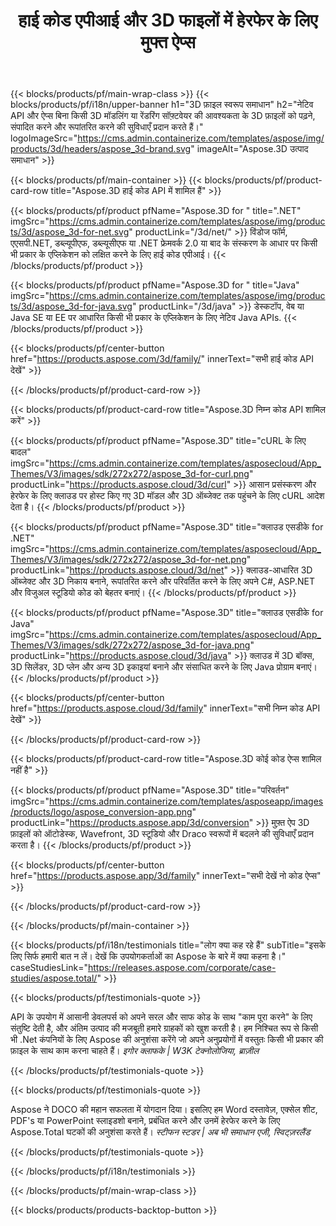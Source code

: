 ﻿---
title: हाई कोड एपीआई और 3D फाइलों में हेरफेर के लिए मुफ्त ऐप्स 
weight: 1460
url: /hi/
description: 3D फ़ाइलें संपादित करें और कनवर्ट करें । कोई 3D मॉडलिंग सॉफ़्टवेयर की आवश्यकता नहीं है। ज्योमेट्री, सीन पदानुक्रम, शेयर या स्प्लिट मेश के साथ काम करें, ऑब्जेक्ट को एनिमेट करें, टारगेट कैमरा जोड़ें।
google_site_verification: pJzfspWbY9hmASAU3ozD0x1YVIt8rcjsmkvNtlT8jsM
---
{{< blocks/products/pf/main-wrap-class >}}
{{< blocks/products/pf/i18n/upper-banner h1="3D फ़ाइल स्वरूप समाधान" h2="नेटिव API और ऐप्स बिना किसी 3D मॉडलिंग या रेंडरिंग सॉफ़्टवेयर की आवश्यकता के 3D फ़ाइलों को पढ़ने, संपादित करने और रूपांतरित करने की सुविधाएँ प्रदान करते हैं।" logoImageSrc="https://cms.admin.containerize.com/templates/aspose/img/products/3d/headers/aspose_3d-brand.svg" imageAlt="Aspose.3D उत्पाद समाधान" >}}

{{< blocks/products/pf/main-container >}}
{{< blocks/products/pf/product-card-row title="Aspose.3D हाई कोड API में शामिल हैं" >}}

{{< blocks/products/pf/product pfName="Aspose.3D for " title=".NET" imgSrc="https://cms.admin.containerize.com/templates/aspose/img/products/3d/aspose_3d-for-net.svg" productLink="/3d/net/" >}}
विंडोज फॉर्म, एएसपी.NET, डब्ल्यूपीएफ, डब्ल्यूसीएफ या .NET फ्रेमवर्क 2.0 या बाद के संस्करण के आधार पर किसी भी प्रकार के एप्लिकेशन को लक्षित करने के लिए हाई कोड एपीआई।
{{< /blocks/products/pf/product >}}

{{< blocks/products/pf/product pfName="Aspose.3D for " title="Java" imgSrc="https://cms.admin.containerize.com/templates/aspose/img/products/3d/aspose_3d-for-java.svg" productLink="/3d/java" >}}
डेस्कटॉप, वेब या Java SE या EE पर आधारित किसी भी प्रकार के एप्लिकेशन के लिए नेटिव Java APIs.
{{< /blocks/products/pf/product >}}

{{< blocks/products/pf/center-button href="https://products.aspose.com/3d/family/" innerText="सभी हाई कोड API देखें" >}}

{{< /blocks/products/pf/product-card-row >}}

{{< blocks/products/pf/product-card-row title="Aspose.3D निम्न कोड API शामिल करें" >}}

{{< blocks/products/pf/product pfName="Aspose.3D" title="cURL के लिए बादल" imgSrc="https://cms.admin.containerize.com/templates/asposecloud/App_Themes/V3/images/sdk/272x272/aspose_3d-for-curl.png" productLink="https://products.aspose.cloud/3d/curl" >}}
आसान प्रसंस्करण और हेरफेर के लिए क्लाउड पर होस्ट किए गए 3D मॉडल और 3D ऑब्जेक्ट तक पहुंचने के लिए cURL आदेश देता है।
{{< /blocks/products/pf/product >}}

{{< blocks/products/pf/product pfName="Aspose.3D" title="क्लाउड एसडीके for .NET" imgSrc="https://cms.admin.containerize.com/templates/asposecloud/App_Themes/V3/images/sdk/272x272/aspose_3d-for-net.png" productLink="https://products.aspose.cloud/3d/net" >}}
क्लाउड-आधारित 3D ऑब्जेक्ट और 3D निकाय बनाने, रूपांतरित करने और परिवर्तित करने के लिए अपने C#, ASP.NET और विजुअल स्टूडियो कोड को बेहतर बनाएं।
{{< /blocks/products/pf/product >}}

{{< blocks/products/pf/product pfName="Aspose.3D" title="क्लाउड एसडीके for Java" imgSrc="https://cms.admin.containerize.com/templates/asposecloud/App_Themes/V3/images/sdk/272x272/aspose_3d-for-java.png" productLink="https://products.aspose.cloud/3d/java" >}}
क्लाउड में 3D बॉक्स, 3D सिलेंडर, 3D प्लेन और अन्य 3D इकाइयां बनाने और संसाधित करने के लिए Java प्रोग्राम बनाएं।
{{< /blocks/products/pf/product >}}

{{< blocks/products/pf/center-button href="https://products.aspose.cloud/3d/family" innerText="सभी निम्न कोड API देखें" >}}

{{< /blocks/products/pf/product-card-row >}}

{{< blocks/products/pf/product-card-row title="Aspose.3D कोई कोड ऐप्स शामिल नहीं है" >}}

{{< blocks/products/pf/product pfName="Aspose.3D" title="परिवर्तन" imgSrc="https://cms.admin.containerize.com/templates/asposeapp/images/products/logo/aspose_conversion-app.png" productLink="https://products.aspose.app/3d/conversion" >}}
मुफ़्त ऐप 3D फ़ाइलों को ऑटोडेस्क, Wavefront, 3D स्टूडियो और Draco स्वरूपों में बदलने की सुविधाएँ प्रदान करता है।
{{< /blocks/products/pf/product >}}

{{< blocks/products/pf/center-button href="https://products.aspose.app/3d/family" innerText="सभी देखें नो कोड ऐप्स" >}}

{{< /blocks/products/pf/product-card-row >}}

{{< /blocks/products/pf/main-container >}}

{{< blocks/products/pf/i18n/testimonials title="लोग क्या कह रहे हैं" subTitle="इसके लिए सिर्फ हमारी बात न लें। देखें कि उपयोगकर्ताओं का Aspose के बारे में क्या कहना है।" caseStudiesLink="https://releases.aspose.com/corporate/case-studies/aspose.total/" >}}

{{< blocks/products/pf/testimonials-quote >}}
<p class="first">
 API के उपयोग में आसानी डेवलपर्स को अपने सरल और साफ कोड के साथ "काम पूरा करने" के लिए संतुष्टि देती है, और अंतिम उत्पाद की मजबूती हमारे ग्राहकों को खुश करती है। हम निश्चित रूप से किसी भी .Net कंपनियों के लिए Aspose की अनुशंसा करेंगे जो अपने अनुप्रयोगों में वस्तुतः किसी भी प्रकार की फ़ाइल के साथ काम करना चाहते हैं।
 <em>
  इगोर क्लाफके | W3K टेक्नोलोजिया, ब्राज़ील
 </em>
</p>

{{< /blocks/products/pf/testimonials-quote >}}

{{< blocks/products/pf/testimonials-quote >}}
<p class="second">
 Aspose ने DOCO की महान सफलता में योगदान दिया। इसलिए हम Word दस्तावेज़, एक्सेल शीट, PDF's या PowerPoint स्लाइडशो बनाने, प्रबंधित करने और उनमें हेरफेर करने के लिए Aspose.Total घटकों की अनुशंसा करते हैं।
 <em>
  स्टीफन स्टडर | अब भी समाधान एजी, स्विट्ज़रलैंड
 </em>
</p>

{{< /blocks/products/pf/testimonials-quote >}}

{{< /blocks/products/pf/i18n/testimonials >}}

{{< /blocks/products/pf/main-wrap-class >}}

{{< blocks/products/products-backtop-button >}}